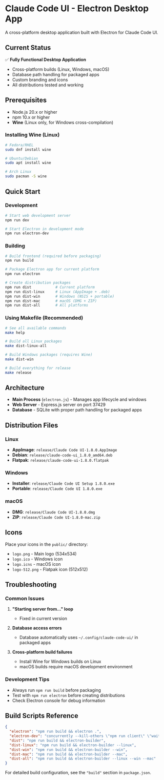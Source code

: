 # Claude Code UI - Electron Desktop App

A cross-platform desktop application built with Electron for Claude Code UI.

## Current Status

✅ **Fully Functional Desktop Application**

- Cross-platform builds (Linux, Windows, macOS)
- Database path handling for packaged apps
- Custom branding and icons
- All distributions tested and working

## Prerequisites

- Node.js 20.x or higher
- npm 10.x or higher
- **Wine** (Linux only, for Windows cross-compilation)

### Installing Wine (Linux)

```bash
# Fedora/RHEL
sudo dnf install wine

# Ubuntu/Debian
sudo apt install wine

# Arch Linux
sudo pacman -S wine
```

## Quick Start

### Development

```bash
# Start web development server
npm run dev

# Start Electron in development mode
npm run electron-dev
```

### Building

```bash
# Build frontend (required before packaging)
npm run build

# Package Electron app for current platform
npm run electron

# Create distribution packages
npm run dist           # Current platform
npm run dist-linux     # Linux (AppImage + .deb)
npm run dist-win       # Windows (NSIS + portable)
npm run dist-mac       # macOS (DMG + ZIP)
npm run dist-all       # All platforms
```

### Using Makefile (Recommended)

```bash
# See all available commands
make help

# Build all Linux packages
make dist-linux-all

# Build Windows packages (requires Wine)
make dist-win

# Build everything for release
make release
```

## Architecture

- **Main Process** (`electron.js`) - Manages app lifecycle and windows
- **Web Server** - Express.js server on port 37429
- **Database** - SQLite with proper path handling for packaged apps

## Distribution Files

### Linux

- **AppImage**: `release/Claude Code UI-1.8.0.AppImage`
- **Debian**: `release/claude-code-ui_1.8.0_amd64.deb`
- **Flatpak**: `release/claude-code-ui-1.8.0.flatpak`

### Windows

- **Installer**: `release/Claude Code UI Setup 1.8.0.exe`
- **Portable**: `release/Claude Code UI 1.8.0.exe`

### macOS

- **DMG**: `release/Claude Code UI-1.8.0.dmg`
- **ZIP**: `release/Claude Code UI-1.8.0-mac.zip`

## Icons

Place your icons in the `public/` directory:

- `logo.png` - Main logo (534x534)
- `logo.ico` - Windows icon
- `logo.icns` - macOS icon
- `logo-512.png` - Flatpak icon (512x512)

## Troubleshooting

### Common Issues

1. **"Starting server from..." loop**
   - Fixed in current version

2. **Database access errors**
   - Database automatically uses `~/.config/claude-code-ui/` in packaged apps

3. **Cross-platform build failures**
   - Install Wine for Windows builds on Linux
   - macOS builds require macOS development environment

### Development Tips

- Always run `npm run build` before packaging
- Test with `npm run electron` before creating distributions
- Check Electron console for debug information

## Build Scripts Reference

```json
{
  "electron": "npm run build && electron .",
  "electron-dev": "concurrently --kill-others \"npm run client\" \"wait-on http://localhost:5173 && NODE_ENV=development electron .\"",
  "dist": "npm run build && electron-builder",
  "dist-linux": "npm run build && electron-builder --linux",
  "dist-win": "npm run build && electron-builder --win",
  "dist-mac": "npm run build && electron-builder --mac",
  "dist-all": "npm run build && electron-builder --linux --win --mac"
}
```

For detailed build configuration, see the `"build"` section in `package.json`.
